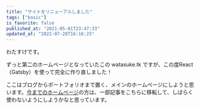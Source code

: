 ```yaml
---
title: "サイトをリニューアルしました"
tags: ["basic"]
is_favorite: false
published_at: "2021-05-01T23:47:33"
updated_at: "2022-07-28T16:16:25"
---
```


わたすけです。

ずっと第二のホームページとなっていたこの watasuke.tk ですが、この度React（Gatsby）を使って完全に作り直しました！

ここはブログからポートフォリオまで置く、メインのホームページにしようと思います。[今までのホームページ](http://menster.wp.xdomain.jp)の方は、一部記事をこちらに移転して、しばらく使わないようにしようかなと思っています。
